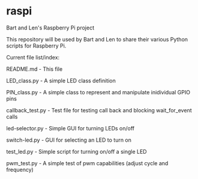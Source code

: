 # raspi
Bart and Len's Raspberry Pi project

This repository will be used by Bart and Len to share their various Python scripts for Raspberry Pi.

Current file list/index:

README.md			- This file

LED_class.py		- A simple LED class definition

PIN_class.py    - A simple class to represent and manipulate inidividual GPIO pins

callback_test.py	- Test file for testing call back and blocking wait_for_event calls

led-selector.py		- Simple GUI for turning LEDs on/off

switch-led.py		- GUI for selecting an LED to turn on

test_led.py 		- Simple script for turning on/off a single LED

pwm_test.py	    - A simple test of pwm capabilities (adjust cycle and frequency)
